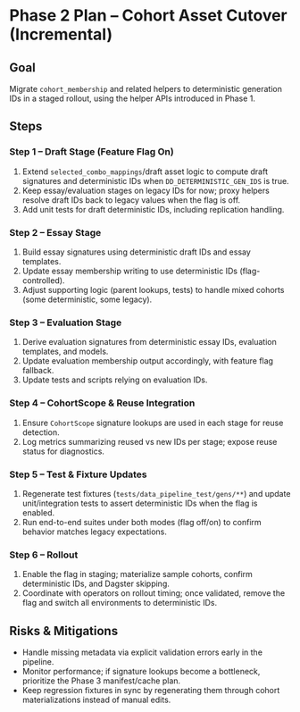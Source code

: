 # Phase 2 Plan – Cohort Asset Cutover (Incremental)

## Goal
Migrate `cohort_membership` and related helpers to deterministic generation IDs in a staged rollout, using the helper APIs introduced in Phase 1.

## Steps

### Step 1 – Draft Stage (Feature Flag On)
1. Extend `selected_combo_mappings`/draft asset logic to compute draft signatures and deterministic IDs when `DD_DETERMINISTIC_GEN_IDS` is true.
2. Keep essay/evaluation stages on legacy IDs for now; proxy helpers resolve draft IDs back to legacy values when the flag is off.
3. Add unit tests for draft deterministic IDs, including replication handling.

### Step 2 – Essay Stage
1. Build essay signatures using deterministic draft IDs and essay templates.
2. Update essay membership writing to use deterministic IDs (flag-controlled).
3. Adjust supporting logic (parent lookups, tests) to handle mixed cohorts (some deterministic, some legacy).

### Step 3 – Evaluation Stage
1. Derive evaluation signatures from deterministic essay IDs, evaluation templates, and models.
2. Update evaluation membership output accordingly, with feature flag fallback.
3. Update tests and scripts relying on evaluation IDs.

### Step 4 – CohortScope & Reuse Integration
1. Ensure `CohortScope` signature lookups are used in each stage for reuse detection.
2. Log metrics summarizing reused vs new IDs per stage; expose reuse status for diagnostics.

### Step 5 – Test & Fixture Updates
1. Regenerate test fixtures (`tests/data_pipeline_test/gens/**`) and update unit/integration tests to assert deterministic IDs when the flag is enabled.
2. Run end-to-end suites under both modes (flag off/on) to confirm behavior matches legacy expectations.

### Step 6 – Rollout
1. Enable the flag in staging; materialize sample cohorts, confirm deterministic IDs, and Dagster skipping.
2. Coordinate with operators on rollout timing; once validated, remove the flag and switch all environments to deterministic IDs.

## Risks & Mitigations
- Handle missing metadata via explicit validation errors early in the pipeline.
- Monitor performance; if signature lookups become a bottleneck, prioritize the Phase 3 manifest/cache plan.
- Keep regression fixtures in sync by regenerating them through cohort materializations instead of manual edits.
